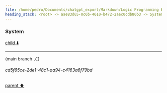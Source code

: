 ```yaml
---
file: /home/pedro/Documents/chatgpt_export/Markdown/Logic Programming Basics.md
heading_stack: <root> -> aae83d65-0c6b-4610-b472-2aec0cdb80b3 -> System
---
```

### System

[child ⬇️](#cd5f65ce-2de1-48c1-aa94-c4163a6f79bd)

---

(main branch ⎇)
###### cd5f65ce-2de1-48c1-aa94-c4163a6f79bd
[parent ⬆️](#aae83d65-0c6b-4610-b472-2aec0cdb80b3)
